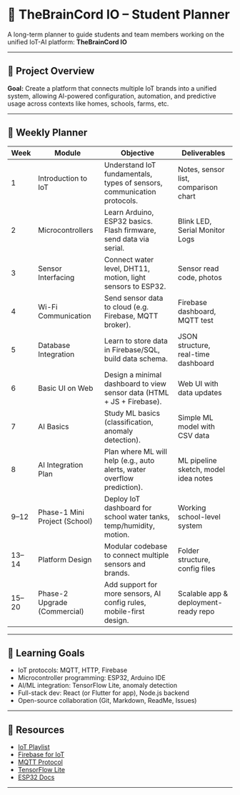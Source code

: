# 📘 TheBrainCord IO – Student Planner

A long-term planner to guide students and team members working on the unified IoT-AI platform: **TheBrainCord IO**

---

## 🎯 Project Overview
**Goal:** Create a platform that connects multiple IoT brands into a unified system, allowing AI-powered configuration, automation, and predictive usage across contexts like homes, schools, farms, etc.

---

## 📅 Weekly Planner

| Week | Module                         | Objective                                                                 | Deliverables                             |
|------|--------------------------------|---------------------------------------------------------------------------|------------------------------------------|
| 1    | Introduction to IoT            | Understand IoT fundamentals, types of sensors, communication protocols.   | Notes, sensor list, comparison chart     |
| 2    | Microcontrollers               | Learn Arduino, ESP32 basics. Flash firmware, send data via serial.        | Blink LED, Serial Monitor Logs           |
| 3    | Sensor Interfacing             | Connect water level, DHT11, motion, light sensors to ESP32.               | Sensor read code, photos                 |
| 4    | Wi-Fi Communication            | Send sensor data to cloud (e.g. Firebase, MQTT broker).                   | Firebase dashboard, MQTT test            |
| 5    | Database Integration           | Learn to store data in Firebase/SQL, build data schema.                   | JSON structure, real-time dashboard      |
| 6    | Basic UI on Web                | Design a minimal dashboard to view sensor data (HTML + JS + Firebase).    | Web UI with data updates                 |
| 7    | AI Basics                      | Study ML basics (classification, anomaly detection).                      | Simple ML model with CSV data            |
| 8    | AI Integration Plan            | Plan where ML will help (e.g., auto alerts, water overflow prediction).   | ML pipeline sketch, model idea notes     |
| 9–12 | Phase-1 Mini Project (School)  | Deploy IoT dashboard for school water tanks, temp/humidity, motion.       | Working school-level system              |
| 13–14| Platform Design                | Modular codebase to connect multiple sensors and brands.                  | Folder structure, config files           |
| 15–20| Phase-2 Upgrade (Commercial)   | Add support for more sensors, AI config rules, mobile-first design.       | Scalable app & deployment-ready repo     |

---

## 🧠 Learning Goals

- IoT protocols: MQTT, HTTP, Firebase
- Microcontroller programming: ESP32, Arduino IDE
- AI/ML integration: TensorFlow Lite, anomaly detection
- Full-stack dev: React (or Flutter for app), Node.js backend
- Open-source collaboration (Git, Markdown, ReadMe, Issues)

---

## 📂 Resources

- [IoT Playlist](https://www.youtube.com/playlist?list=PLfLgtT94nNq0KzzibTbsiv3U-wHdCBrhw)  
- [Firebase for IoT](https://firebase.google.com/docs)  
- [MQTT Protocol](https://mqtt.org)  
- [TensorFlow Lite](https://www.tensorflow.org/lite)  
- [ESP32 Docs](https://docs.espressif.com/projects/esp-idf/en/latest/esp32/)  

---
